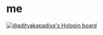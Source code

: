 # me
[![@adityakapadiya's Holopin board](https://holopin.io/api/user/board?user=adityakapadiya)](https://holopin.io/@adityakapadiya)
